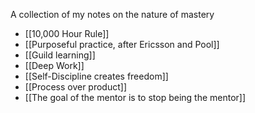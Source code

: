 A collection of my notes on the nature of mastery

- [[10,000 Hour Rule]]
- [[Purposeful practice, after Ericsson and Pool]]
- [[Guild learning]]
- [[Deep Work]]
- [[Self-Discipline creates freedom]]
- [[Process over product]]
- [[The goal of the mentor is to stop being the mentor]]
